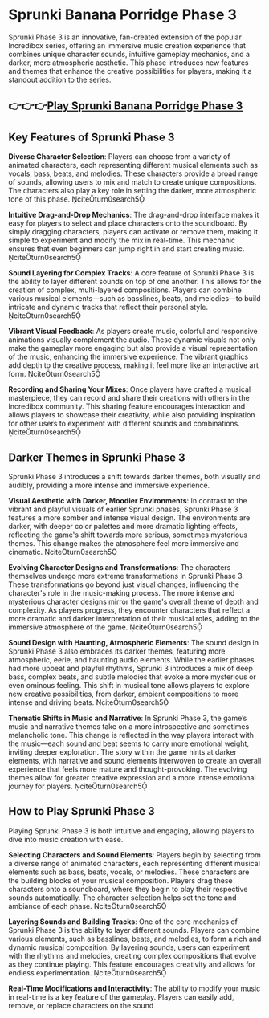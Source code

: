 # Sprunki Banana Porridge Phase 3

Sprunki Phase 3 is an innovative, fan-created extension of the popular Incredibox series, offering an immersive music creation experience that combines unique character sounds, intuitive gameplay mechanics, and a darker, more atmospheric aesthetic. This phase introduces new features and themes that enhance the creative possibilities for players, making it a standout addition to the series.
## 👉👉👉[Play Sprunki Banana Porridge Phase 3](https://sprunkiall.com/)
## Key Features of Sprunki Phase 3

**Diverse Character Selection**: Players can choose from a variety of animated characters, each representing different musical elements such as vocals, bass, beats, and melodies. These characters provide a broad range of sounds, allowing users to mix and match to create unique compositions. The characters also play a key role in setting the darker, more atmospheric tone of this phase. citeturn0search5

**Intuitive Drag-and-Drop Mechanics**: The drag-and-drop interface makes it easy for players to select and place characters onto the soundboard. By simply dragging characters, players can activate or remove them, making it simple to experiment and modify the mix in real-time. This mechanic ensures that even beginners can jump right in and start creating music. citeturn0search5

**Sound Layering for Complex Tracks**: A core feature of Sprunki Phase 3 is the ability to layer different sounds on top of one another. This allows for the creation of complex, multi-layered compositions. Players can combine various musical elements—such as basslines, beats, and melodies—to build intricate and dynamic tracks that reflect their personal style. citeturn0search5

**Vibrant Visual Feedback**: As players create music, colorful and responsive animations visually complement the audio. These dynamic visuals not only make the gameplay more engaging but also provide a visual representation of the music, enhancing the immersive experience. The vibrant graphics add depth to the creative process, making it feel more like an interactive art form. citeturn0search5

**Recording and Sharing Your Mixes**: Once players have crafted a musical masterpiece, they can record and share their creations with others in the Incredibox community. This sharing feature encourages interaction and allows players to showcase their creativity, while also providing inspiration for other users to experiment with different sounds and combinations. citeturn0search5

## Darker Themes in Sprunki Phase 3

Sprunki Phase 3 introduces a shift towards darker themes, both visually and audibly, providing a more intense and immersive experience.

**Visual Aesthetic with Darker, Moodier Environments**: In contrast to the vibrant and playful visuals of earlier Sprunki phases, Sprunki Phase 3 features a more somber and intense visual design. The environments are darker, with deeper color palettes and more dramatic lighting effects, reflecting the game's shift towards more serious, sometimes mysterious themes. This change makes the atmosphere feel more immersive and cinematic. citeturn0search5

**Evolving Character Designs and Transformations**: The characters themselves undergo more extreme transformations in Sprunki Phase 3. These transformations go beyond just visual changes, influencing the character's role in the music-making process. The more intense and mysterious character designs mirror the game's overall theme of depth and complexity. As players progress, they encounter characters that reflect a more dramatic and darker interpretation of their musical roles, adding to the immersive atmosphere of the game. citeturn0search5

**Sound Design with Haunting, Atmospheric Elements**: The sound design in Sprunki Phase 3 also embraces its darker themes, featuring more atmospheric, eerie, and haunting audio elements. While the earlier phases had more upbeat and playful rhythms, Sprunki 3 introduces a mix of deep bass, complex beats, and subtle melodies that evoke a more mysterious or even ominous feeling. This shift in musical tone allows players to explore new creative possibilities, from darker, ambient compositions to more intense and driving beats. citeturn0search5

**Thematic Shifts in Music and Narrative**: In Sprunki Phase 3, the game’s music and narrative themes take on a more introspective and sometimes melancholic tone. This change is reflected in the way players interact with the music—each sound and beat seems to carry more emotional weight, inviting deeper exploration. The story within the game hints at darker elements, with narrative and sound elements interwoven to create an overall experience that feels more mature and thought-provoking. The evolving themes allow for greater creative expression and a more intense emotional journey for players. citeturn0search5

## How to Play Sprunki Phase 3

Playing Sprunki Phase 3 is both intuitive and engaging, allowing players to dive into music creation with ease.

**Selecting Characters and Sound Elements**: Players begin by selecting from a diverse range of animated characters, each representing different musical elements such as bass, beats, vocals, or melodies. These characters are the building blocks of your musical composition. Players drag these characters onto a soundboard, where they begin to play their respective sounds automatically. The character selection helps set the tone and ambiance of each phase. citeturn0search5

**Layering Sounds and Building Tracks**: One of the core mechanics of Sprunki Phase 3 is the ability to layer different sounds. Players can combine various elements, such as basslines, beats, and melodies, to form a rich and dynamic musical composition. By layering sounds, users can experiment with the rhythms and melodies, creating complex compositions that evolve as they continue playing. This feature encourages creativity and allows for endless experimentation. citeturn0search5

**Real-Time Modifications and Interactivity**: The ability to modify your music in real-time is a key feature of the gameplay. Players can easily add, remove, or replace characters on the sound 
